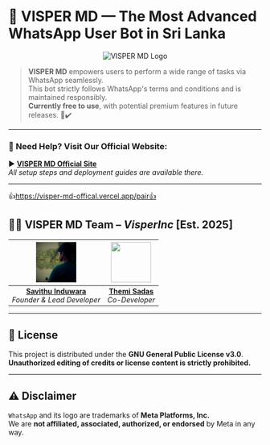 # 🎩 VISPER MD — The Most Advanced WhatsApp User Bot in Sri Lanka

<p align="center">
  <img src="https://mv-visper-full-db.pages.dev/Data/visper_main.jpeg" alt="VISPER MD Logo" width="300"/>
</p>

> **VISPER MD** empowers users to perform a wide range of tasks via WhatsApp seamlessly.  
> This bot strictly follows WhatsApp's terms and conditions and is maintained responsibly.  
> **Currently free to use**, with potential premium features in future releases. 🔗✔️

---

### 🔧 Need Help? Visit Our Official Website:
▶️ **[VISPER MD Official Site](https://visper-md-offical.vercel.app/)**  
*All setup steps and deployment guides are available there.*

---
👍https://visper-md-offical.vercel.app/pair👍

## 👨‍💻 VISPER MD Team – *VisperInc* [Est. 2025]

| <a href="https://github.com/Saviyakolla"><img src="https://raw.githubusercontent.com/Saviyakolla/Voice_Database/main/Random-Images_DB/img/myedit.png" width="80" height="80"/></a> | <a href="https://github.com/themisadas"><img src="https://mv-visper-full-db.pages.dev/Data/488259979_986521796976525_7036993532685569906_n.jpg" width="80" height="80"/></a> |
|:--:|:--:|
| [**Savithu Induwara**](https://github.com/Saviyakolla)  <br/>*Founder & Lead Developer* | [**Themi Sadas**](https://github.com/THEMISADAS2007)  <br/>*Co-Developer* |

---

## 📄 License

This project is distributed under the **GNU General Public License v3.0**.  
**Unauthorized editing of credits or license content is strictly prohibited.**

---

## ⚠️ Disclaimer

`WhatsApp` and its logo are trademarks of **Meta Platforms, Inc.**  
We are **not affiliated, associated, authorized, or endorsed** by Meta in any way.

